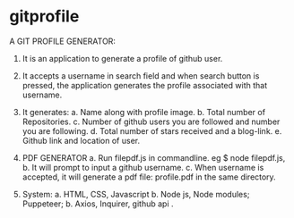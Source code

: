# gitprofile
A GIT PROFILE GENERATOR:
1. It is an application to generate a profile of github user. 
2. It accepts a username in search field and when search button is pressed, the application generates the profile associated with that username. 
3. It generates:
  a. Name along with profile image.
  b. Total number of Repositories.
  c. Number of github users you are followed and number you are following.
  d. Total number of stars received and a blog-link.
  e. Github link and location of user. 
  
4. PDF GENERATOR
a. Run filepdf.js in commandline. eg $ node filepdf.js,  
b. It will prompt to input a github username. 
c. When username is accepted, it will generate a pdf file: profile.pdf in the same directory.

5. System:
a. HTML, CSS, Javascript
b. Node js, Node modules; Puppeteer; 
b. Axios, Inquirer, github api .
